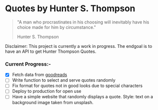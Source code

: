 # Quotes by Hunter S. Thompson

> "A man who procrastinates in his choosing will inevitably have his choice made for him by circumstance."
>
> Hunter S. Thompson

Disclaimer: This project is currently a work in progress. The endgoal is to have an API to get Hunter Thompson Quotes.

### Current Progress:-
 - [X] Fetch data from [goodreads](https://www.goodreads.com/author/quotes/5237.Hunter_S_Thompson)
 - [ ] Write function to select and serve quotes randomly
 - [ ] Fix format for quotes not in good looks due to special characters
 - [ ] Deploy to production for open use
 - [ ] Have a simple website that randomly displays a quote. Style: text on a background image taken from unsplash.
